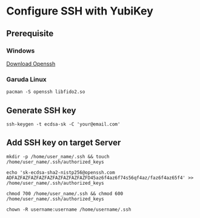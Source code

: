 # Configure SSH with YubiKey

## Prerequisite

### Windows

[Download Openssh](https://github.com/PowerShell/Win32-OpenSSH/releases/)

### Garuda Linux 

```
pacman -S openssh libfido2.so
```

## Generate SSH key

```
ssh-keygen -t ecdsa-sk -C 'your@email.com'
```

## Add SSH key on target Server

```
mkdir -p /home/user_name/.ssh && touch /home/user_name/.ssh/authorized_keys
```

```
echo 'sk-ecdsa-sha2-nistp256@openssh.com ADFAZFAZFAZFAZFAZFAZFAZFAZFAZFD45az6f4az6f74s56qf4az/faz6f4az65f4' >> /home/user_name/.ssh/authorized_keys
```

```
chmod 700 /home/user_name/.ssh && chmod 600 /home/user_name/.ssh/authorized_keys
```

```
chown -R username:username /home/username/.ssh
```
